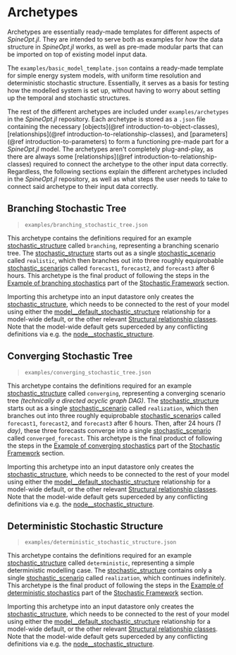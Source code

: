 # Archetypes

Archetypes are essentially ready-made templates for different aspects of *SpineOpt.jl*.
They are intended to serve both as examples for *how* the data structure in *SpineOpt.jl* works,
as well as pre-made modular parts that can be imported on top of existing model input data.

The `examples/basic_model_template.json` contains a ready-made template for simple energy system models,
with uniform time resolution and deterministic stochastic structure.
Essentially, it serves as a basis for testing how the modelled system is set up,
without having to worry about setting up the temporal and stochastic structures.

The rest of the different archetypes are included under `examples/archetypes` in the *SpineOpt.jl* repository.
Each archetype is stored as a `.json` file containing the necessary [objects](@ref introduction-to-object-classes),
[relationships](@ref introduction-to-relationship-classes), and [parameters](@ref introduction-to-parameters)
to form a functioning pre-made part for a *SpineOpt.jl* model.
The archetypes aren't completely plug-and-play, as there are always some [relationships](@ref introduction-to-relationship-classes)
required to connect the archetype to the other input data correctly.
Regardless, the following sections explain the different archetypes included in the *SpineOpt.jl* repository,
as well as what steps the user needs to take to connect said archetype to their input data correctly.

## Branching Stochastic Tree

>`examples/branching_stochastic_tree.json`

This archetype contains the definitions required for an example [stochastic\_structure](@ref) called `branching`, representing a
branching scenario tree.
The [stochastic\_structure](@ref) starts out as a single [stochastic\_scenario](@ref) called `realistic`,
which then branches out into three roughly equiprobable [stochastic\_scenario](@ref)s called `forecast1`, `forecast2`, and `forecast3` after 6 hours.
This archetype is the final product of following the steps in the [Example of branching stochastics](@ref) part
of the [Stochastic Framework](@ref) section.

Importing this archetype into an input datastore only creates the [stochastic\_structure](@ref),
which needs to be connected to the rest of your model using either the [model\_\_default\_stochastic\_structure](@ref) relationship
for a model-wide default, or the other relevant [Structural relationship classes](@ref).
Note that the model-wide default gets superceded by any conflicting definitions via e.g. the [node\_\_stochastic\_structure](@ref).

## Converging Stochastic Tree

>`examples/converging_stochastic_tree.json`

This archetype contains the definitions required for an example [stochastic\_structure](@ref) called `converging`, representing a
converging scenario tree *(technically a directed acyclic graph DAG)*.
The [stochastic\_structure](@ref) starts out as a single [stochastic\_scenario](@ref) called `realization`,
which then branches out into three roughly equiprobable [stochastic\_scenario](@ref)s called `forecast1`, `forecast2`, and `forecast3` after 6 hours.
Then, after 24 hours *(1 day)*, these three forecasts converge into a single [stochastic\_scenario](@ref) called `converged_forecast`.
This archetype is the final product of following the steps in the [Example of converging stochastics](@ref) part
of the [Stochastic Framework](@ref) section.

Importing this archetype into an input datastore only creates the [stochastic\_structure](@ref),
which needs to be connected to the rest of your model using either the [model\_\_default\_stochastic\_structure](@ref) relationship
for a model-wide default, or the other relevant [Structural relationship classes](@ref).
Note that the model-wide default gets superceded by any conflicting definitions via e.g. the [node\_\_stochastic\_structure](@ref).

## Deterministic Stochastic Structure

>`examples/deterministic_stochastic_structure.json`

This archetype contains the definitions required for an example [stochastic\_structure](@ref) called `deterministic`, representing a simple deterministic modelling case.
The [stochastic\_structure](@ref) contains only a single [stochastic\_scenario](@ref) called `realization`, which continues indefinitely.
This archetype is the final product of following the steps in the [Example of deterministic stochastics](@ref) part
of the [Stochastic Framework](@ref) section.

Importing this archetype into an input datastore only creates the [stochastic\_structure](@ref),
which needs to be connected to the rest of your model using either the [model\_\_default\_stochastic\_structure](@ref) relationship
for a model-wide default, or the other relevant [Structural relationship classes](@ref).
Note that the model-wide default gets superceded by any conflicting definitions via e.g. the [node\_\_stochastic\_structure](@ref).